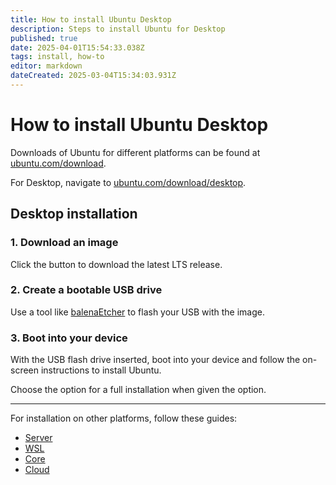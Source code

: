 ```yaml
---
title: How to install Ubuntu Desktop
description: Steps to install Ubuntu for Desktop
published: true
date: 2025-04-01T15:54:33.038Z
tags: install, how-to
editor: markdown
dateCreated: 2025-03-04T15:34:03.931Z
---
```


# How to install Ubuntu Desktop

Downloads of Ubuntu for different platforms can be found at [ubuntu.com/download](https://ubuntu.com/download).

For Desktop, navigate to [ubuntu.com/download/desktop](https://ubuntu.com/download/desktop).

## Desktop installation

### 1. Download an image

Click the button to download the latest LTS release.

### 2. Create a bootable USB drive

Use a tool like [balenaEtcher](https://etcher.balena.io/) to flash your USB with the image.

### 3. Boot into your device

With the USB flash drive inserted, boot into your device and follow the on-screen instructions to install Ubuntu.

Choose the option for a full installation when given the option.

---

For installation on other platforms, follow these guides:

* [Server](/ubuntu/install/server)
* [WSL](/ubuntu/install/wsl)
* [Core](/ubuntu/install/core)
* [Cloud](/ubuntu/install/cloud)